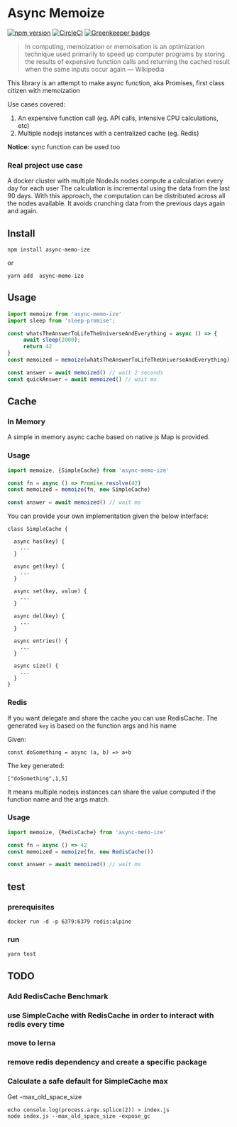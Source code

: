 # Async Memoize
[![npm version](https://badge.fury.io/js/async-memo-ize.svg)](https://badge.fury.io/js/async-memo-ize) [![CircleCI](https://circleci.com/gh/aboutlo/async-memo-ize/tree/master.svg?style=shield)](https://circleci.com/gh/aboutlo/async-memo-ize/tree/master) [![Greenkeeper badge](https://badges.greenkeeper.io/aboutlo/async-memo-ize.svg)](https://greenkeeper.io/)

> In computing, memoization or memoisation is an optimization technique used primarily to speed up computer programs by storing the results of expensive function calls and returning the cached result when the same inputs occur again
> — Wikipedia

This library is an attempt to make async function, aka Promises, first class citizen with memoization

Use cases covered:
1) An expensive function call (eg. API calls, intensive CPU calculations, etc) 
2) Multiple nodejs instances with a centralized cache (eg. Redis)

**Notice:** sync function can be used too

### Real project use case 

A docker cluster with multiple NodeJs nodes compute a calculation every day for each user 
The calculation is incremental using the data from the last 90 days. 
With this approach, the computation can be distributed across all the nodes available. 
It avoids crunching data from the previous days again and again.  
 
## Install

    npm install async-memo-ize

or

    yarn add  async-memo-ize

## Usage

```js
import memoize from 'async-memo-ize'
import sleep from 'sleep-promise';

const whatsTheAnswerToLifeTheUniverseAndEverything = async () => {
     await sleep(2000);
     return 42
}
const memoized = memoize(whatsTheAnswerToLifeTheUniverseAndEverything)

const answer = await memoized() // wait 2 seconds 
const quickAnswer = await memoized() // wait ms  
```

## Cache

### In Memory

A simple in memory async cache based on native js Map is provided.

### Usage

```js
import memoize, {SimpleCache} from 'async-memo-ize'

const fn = async () => Promise.resolve(42)
const memoized = memoize(fn, new SimpleCache)

const answer = await memoized() // wait ms  
```

You can provide your own implementation given the below interface:

```
class SimpleCache {

  async has(key) {
    ...
  }

  async get(key) {
    ...
  }

  async set(key, value) {
    ...
  }

  async del(key) {
    ...
  }

  async entries() {
    ...
  }

  async size() {
    ...
  }
}
```

### Redis
If you want delegate and share the cache you can use RedisCache. 
The generated `key` is based on the function args and his name 

Given:
```
const doSomething = async (a, b) => a+b

```
The key generated:

```
["doSomething",1,5]
```

It means multiple nodejs instances can share the value computed if the function name and the args match.  

### Usage
```js
import memoize, {RedisCache} from 'async-memo-ize'

const fn = async () => 42
const memoized = memoize(fn, new RedisCache())

const answer = await memoized() // wait ms  
```

## test

### prerequisites

    docker run -d -p 6379:6379 redis:alpine  

### run

    yarn test

## TODO

### Add RedisCache Benchmark
### use SimpleCache with RedisCache in order to interact with redis every time
### move to lerna
### remove redis dependency and create a specific package
### Calculate a safe default for SimpleCache max
 
Get -max_old_space_size

    echo console.log(process.argv.splice(2)) > index.js
    node index.js --max_old_space_size -expose_gc
     
